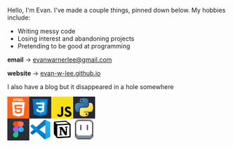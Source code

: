 Hello, I'm Evan. I've made a couple things, pinned down below. My hobbies include:
* Writing messy code
* Losing interest and abandoning projects
* Pretending to be good at programming

**email** -> evanwarnerlee@gmail.com

**website** -> [evan-w-lee.github.io](https://evan-w-lee.github.io)

I also have a blog but it disappeared in a hole somewhere

<img src="languages tools.png" style="width: 200px;">
<!---
evan-w-lee/evan-w-lee is a ✨ special ✨ repository because its `README.md` (this file) appears on your GitHub profile.
You can click the Preview link to take a look at your changes.
--->
